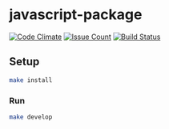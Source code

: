 # javascript-package

[![Code Climate](https://codeclimate.com/github/KukuruzaAndrey/project-lvl3-s258/badges/gpa.svg)](https://codeclimate.com/github/KukuruzaAndrey/project-lvl3-s258)
[![Issue Count](https://codeclimate.com/github/KukuruzaAndrey/project-lvl3-s258/badges/issue_count.svg)](https://codeclimate.com/github/KukuruzaAndrey/project-lvl3-s258)
[![Build Status](https://travis-ci.org/KukuruzaAndrey/project-lvl3-s258.svg?branch=master)](https://travis-ci.org/KukuruzaAndrey/project-lvl3-s258)

## Setup

```sh
make install
```

### Run

```sh
make develop
```
